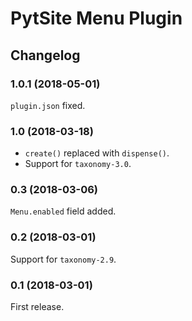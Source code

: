 # PytSite Menu Plugin


## Changelog


### 1.0.1 (2018-05-01)

`plugin.json` fixed.


### 1.0 (2018-03-18)

- `create()` replaced with `dispense()`.
- Support for `taxonomy-3.0`.


### 0.3 (2018-03-06)

`Menu.enabled` field added.


### 0.2 (2018-03-01)

Support for `taxonomy-2.9`.


### 0.1 (2018-03-01)

First release.
